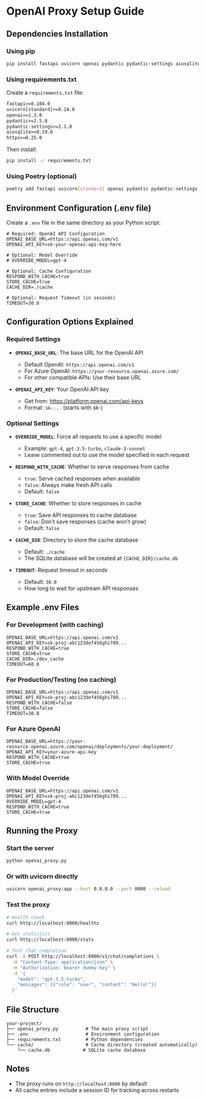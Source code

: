 # OpenAI Proxy Setup Guide

## Dependencies Installation

### Using pip
```bash
pip install fastapi uvicorn openai pydantic pydantic-settings aiosqlite httpx
```

### Using requirements.txt
Create a `requirements.txt` file:

```txt
fastapi>=0.104.0
uvicorn[standard]>=0.24.0
openai>=1.3.0
pydantic>=2.5.0
pydantic-settings>=2.1.0
aiosqlite>=0.19.0
httpx>=0.25.0
```

Then install:
```bash
pip install -r requirements.txt
```

### Using Poetry (optional)
```bash
poetry add fastapi uvicorn[standard] openai pydantic pydantic-settings aiosqlite httpx
```

## Environment Configuration (.env file)

Create a `.env` file in the same directory as your Python script:

```env
# Required: OpenAI API Configuration
OPENAI_BASE_URL=https://api.openai.com/v1
OPENAI_API_KEY=sk-your-openai-api-key-here

# Optional: Model Override
# OVERRIDE_MODEL=gpt-4

# Optional: Cache Configuration
RESPOND_WITH_CACHE=true
STORE_CACHE=true
CACHE_DIR=./cache

# Optional: Request Timeout (in seconds)
TIMEOUT=30.0
```

## Configuration Options Explained

### Required Settings

- **`OPENAI_BASE_URL`**: The base URL for the OpenAI API
  - Default OpenAI: `https://api.openai.com/v1`
  - For Azure OpenAI: `https://your-resource.openai.azure.com/`
  - For other compatible APIs: Use their base URL

- **`OPENAI_API_KEY`**: Your OpenAI API key
  - Get from: https://platform.openai.com/api-keys
  - Format: `sk-...` (starts with sk-)

### Optional Settings

- **`OVERRIDE_MODEL`**: Force all requests to use a specific model
  - Example: `gpt-4`, `gpt-3.5-turbo`, `claude-3-sonnet`
  - Leave commented out to use the model specified in each request

- **`RESPOND_WITH_CACHE`**: Whether to serve responses from cache
  - `true`: Serve cached responses when available
  - `false`: Always make fresh API calls
  - Default: `false`

- **`STORE_CACHE`**: Whether to store responses in cache
  - `true`: Save API responses to cache database
  - `false`: Don't save responses (cache won't grow)
  - Default: `false`

- **`CACHE_DIR`**: Directory to store the cache database
  - Default: `./cache`
  - The SQLite database will be created at `{CACHE_DIR}/cache.db`

- **`TIMEOUT`**: Request timeout in seconds
  - Default: `30.0`
  - How long to wait for upstream API responses

## Example .env Files

### For Development (with caching)
```env
OPENAI_BASE_URL=https://api.openai.com/v1
OPENAI_API_KEY=sk-proj-abc123def456ghi789...
RESPOND_WITH_CACHE=true
STORE_CACHE=true
CACHE_DIR=./dev_cache
TIMEOUT=60.0
```

### For Production/Testing (no caching)
```env
OPENAI_BASE_URL=https://api.openai.com/v1
OPENAI_API_KEY=sk-proj-abc123def456ghi789...
RESPOND_WITH_CACHE=false
STORE_CACHE=false
TIMEOUT=30.0
```

### For Azure OpenAI
```env
OPENAI_BASE_URL=https://your-resource.openai.azure.com/openai/deployments/your-deployment/
OPENAI_API_KEY=your-azure-api-key
RESPOND_WITH_CACHE=true
STORE_CACHE=true
```

### With Model Override
```env
OPENAI_BASE_URL=https://api.openai.com/v1
OPENAI_API_KEY=sk-proj-abc123def456ghi789...
OVERRIDE_MODEL=gpt-4
RESPOND_WITH_CACHE=true
STORE_CACHE=true
```

## Running the Proxy

### Start the server
```bash
python openai_proxy.py
```

### Or with uvicorn directly
```bash
uvicorn openai_proxy:app --host 0.0.0.0 --port 8000 --reload
```

### Test the proxy
```bash
# Health check
curl http://localhost:8000/healthz

# Get statistics
curl http://localhost:8000/stats

# Test chat completion
curl -X POST http://localhost:8000/v1/chat/completions \
  -H "Content-Type: application/json" \
  -H "Authorization: Bearer dummy-key" \
  -d '{
    "model": "gpt-3.5-turbo",
    "messages": [{"role": "user", "content": "Hello!"}]
  }'
```

## File Structure
```
your-project/
├── openai_proxy.py          # The main proxy script
├── .env                     # Environment configuration
├── requirements.txt         # Python dependencies
└── cache/                   # Cache directory (created automatically)
    └── cache.db            # SQLite cache database
```

## Notes

- The proxy runs on `http://localhost:8000` by default
- All cache entries include a session ID for tracking across restarts